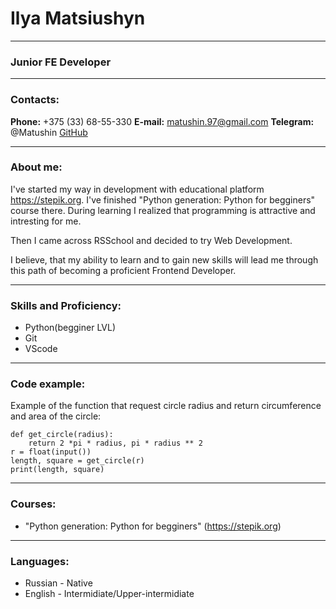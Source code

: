 # **Ilya Matsiushyn**
***

### **Junior FE Developer**
***
### **Contacts:**
**Phone:** +375 (33) 68-55-330
**E-mail:** matushin.97@gmail.com
**Telegram:** @Matushin
[GitHub](https://github.com/Matushini97)

***
### **About me:**
I've started my way in development with educational platform https://stepik.org. I've finished "Python generation: Python for begginers" course there. During learning I realized that programming is attractive and intresting for me.

Then I came across RSSchool and decided to try Web Development.

I believe, that my ability to learn and to gain new skills will lead me through this path of becoming a proficient Frontend Developer.

***
### **Skills and Proficiency:**
* Python(begginer LVL)
* Git
* VScode

***
### **Code example:**
Example of the function that request circle radius and return circumference and area of the circle:
```from math import pi
def get_circle(radius):
    return 2 *pi * radius, pi * radius ** 2
r = float(input())
length, square = get_circle(r)
print(length, square)
```
***
### **Courses:**
* "Python generation: Python for begginers" (https://stepik.org)
***
### **Languages:**
* Russian - Native
* English - Intermidiate/Upper-intermidiate